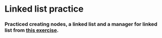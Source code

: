 # Linked list practice

### Practiced creating nodes, a linked list and a manager for linked list from [this exercise](https://www.theodinproject.com/lessons/javascript-linked-lists).
